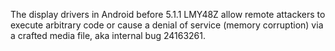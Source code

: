 The display drivers in Android before 5.1.1 LMY48Z allow remote attackers to execute arbitrary code or cause a denial of service (memory corruption) via a crafted media file, aka internal bug 24163261.